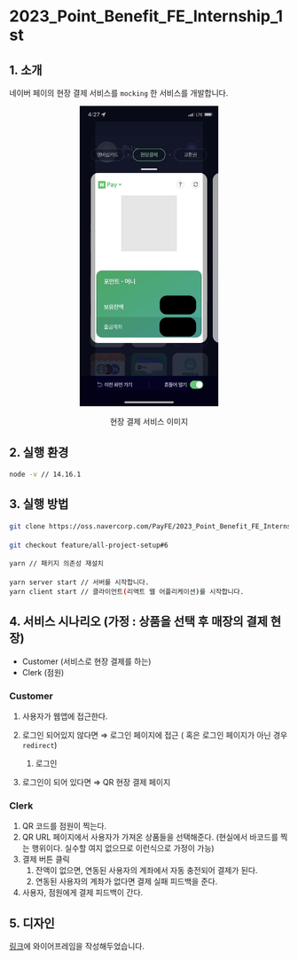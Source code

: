 # 2023_Point_Benefit_FE_Internship_1st

## 1. 소개

네이버 페이의 현장 결제 서비스를 `mocking` 한 서비스를 개발합니다.

<p align="center">
    <img src="assets/현장결제사진.jpeg" width="250px">
    <p align="center">현장 결제 서비스 이미지</p>
</p>

## 2. 실행 환경

```bash
node -v // 14.16.1
```

## 3. 실행 방법

```bash
git clone https://oss.navercorp.com/PayFE/2023_Point_Benefit_FE_Internship_1st.git

git checkout feature/all-project-setup#6

yarn // 패키지 의존성 재설치

yarn server start // 서버를 시작합니다.
yarn client start // 클라이언트(리액트 웹 어플리케이션)를 시작합니다.
```

## 4. 서비스 시나리오 (가정 : 상품을 선택 후 매장의 결제 현장)

-   Customer (서비스로 현장 결제를 하는)
-   Clerk (점원)

### Customer

1.  사용자가 웹앱에 접근한다.

1.  로그인 되어있지 않다면 ⇒ 로그인 페이지에 접근 ( 혹은 로그인 페이지가 아닌 경우 `redirect`)
    1. 로그인
1.  로그인이 되어 있다면 ⇒ QR 현장 결제 페이지

### Clerk

1. QR 코드를 점원이 찍는다.
2. QR URL 페이지에서 사용자가 가져온 상품들을 선택해준다. (현실에서 바코드를 찍는 행위이다. 실수할 여지 없으므로 이런식으로 가정이 가능)
3. 결제 버튼 클릭
    1. 잔액이 없으면, 연동된 사용자의 계좌에서 자동 충전되어 결제가 된다.
    2. 연동된 사용자의 계좌가 없다면 결제 실패 피드백을 준다.
4. 사용자, 점원에게 결제 피드백이 간다.

## 5. 디자인

[링크](https://www.figma.com/file/Ugz9cPI4BV06I1bTQnVt9v/NFP?node-id=0%3A1&t=MckBLduyv7ixmEaP-0)에 와이어프레임을 작성해두었습니다.
